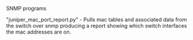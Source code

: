 SNMP programs

"juniper_mac_port_report.py" - Pulls mac tables and associated data from the switch over snmp producing a report showing which switch interfaces the mac addresses are on.

